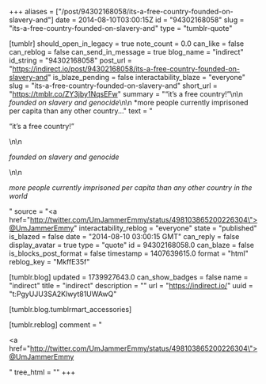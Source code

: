 +++
aliases = ["/post/94302168058/its-a-free-country-founded-on-slavery-and"]
date = 2014-08-10T03:00:15Z
id = "94302168058"
slug = "its-a-free-country-founded-on-slavery-and"
type = "tumblr-quote"

[tumblr]
should_open_in_legacy = true
note_count = 0.0
can_like = false
can_reblog = false
can_send_in_message = true
blog_name = "indirect"
id_string = "94302168058"
post_url = "https://indirect.io/post/94302168058/its-a-free-country-founded-on-slavery-and"
is_blaze_pending = false
interactability_blaze = "everyone"
slug = "its-a-free-country-founded-on-slavery-and"
short_url = "https://tmblr.co/ZY3jby1NqsEFw"
summary = "“it’s a free country!”\n\n *founded on slavery and genocide*\n\n *more people currently imprisoned per capita than any other country..."
text = "<p>&ldquo;it&rsquo;s a free country!&rdquo;</p>\n\n<p>*founded on slavery and genocide*</p>\n\n<p>*more people currently imprisoned per capita than any other country in the world*</p>"
source = "<a href=\"http://twitter.com/UmJammerEmmy/status/498103865200226304\">@UmJammerEmmy</a>"
interactability_reblog = "everyone"
state = "published"
is_blazed = false
date = "2014-08-10 03:00:15 GMT"
can_reply = false
display_avatar = true
type = "quote"
id = 94302168058.0
can_blaze = false
is_blocks_post_format = false
timestamp = 1407639615.0
format = "html"
reblog_key = "MkffE35f"

[tumblr.blog]
updated = 1739927643.0
can_show_badges = false
name = "indirect"
title = "indirect"
description = ""
url = "https://indirect.io/"
uuid = "t:PgyUJU3SA2Klwyt81UWAwQ"

[tumblr.blog.tumblrmart_accessories]

[tumblr.reblog]
comment = "<p><a href=\"http://twitter.com/UmJammerEmmy/status/498103865200226304\">@UmJammerEmmy</a></p>"
tree_html = ""
+++
